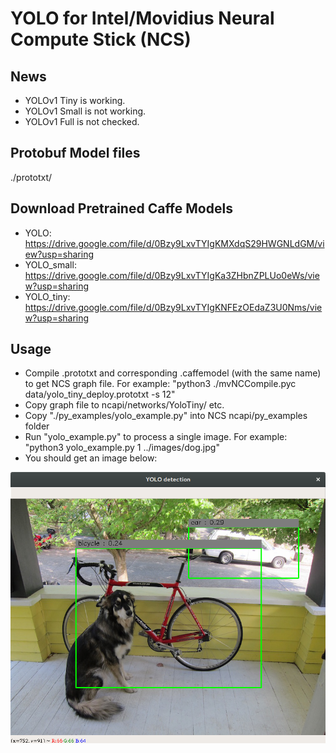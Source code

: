 ﻿# YOLO for Intel/Movidius Neural Compute Stick (NCS)

## News

* YOLOv1 Tiny is working.
* YOLOv1 Small is not working.
* YOLOv1 Full is not checked.

## Protobuf Model files

./prototxt/

## Download Pretrained Caffe Models

* YOLO: https://drive.google.com/file/d/0Bzy9LxvTYIgKMXdqS29HWGNLdGM/view?usp=sharing
* YOLO_small: https://drive.google.com/file/d/0Bzy9LxvTYIgKa3ZHbnZPLUo0eWs/view?usp=sharing
* YOLO_tiny: https://drive.google.com/file/d/0Bzy9LxvTYIgKNFEzOEdaZ3U0Nms/view?usp=sharing

## Usage

* Compile .prototxt and corresponding .caffemodel (with the same name) to get NCS graph file. For example: "python3 ./mvNCCompile.pyc data/yolo_tiny_deploy.prototxt -s 12"
* Copy graph file to ncapi/networks/YoloTiny/ etc.
* Copy "./py_examples/yolo_example.py" into NCS ncapi/py_examples folder
* Run "yolo_example.py" to process a single image. For example: "python3 yolo_example.py 1 ../images/dog.jpg"
* You should get an image below:

![](/images/yolo_dog.png)
